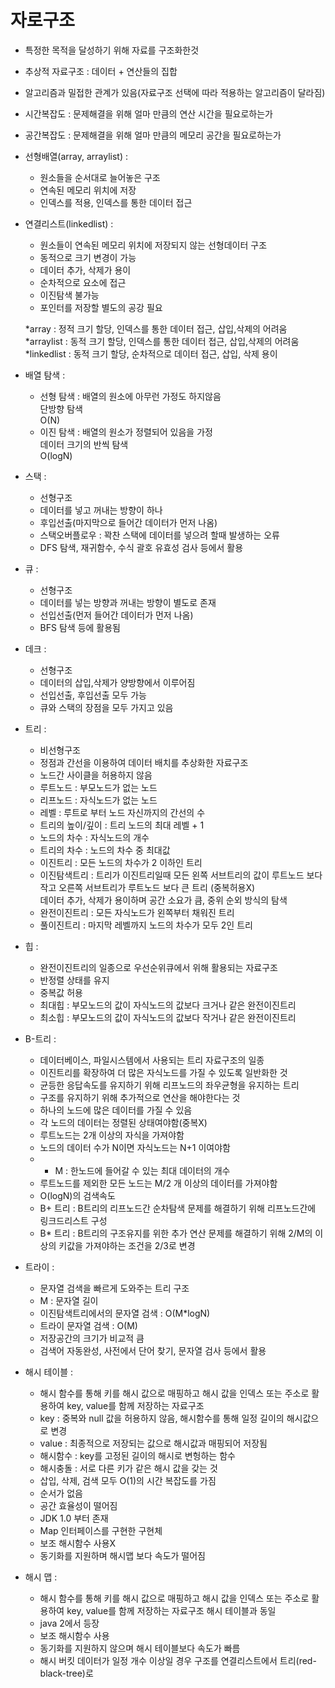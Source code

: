 # 자로구조 
  - 특정한 목적을 달성하기 위해 자료를 구조화한것
  - 추상적 자료구조 : 데이터 + 연산들의 집합
  - 알고리즘과 밀접한 관계가 있음(자료구조 선택에 따라 적용하는 알고리즘이 달라짐)
  - 시간복잡도 : 문제해결을 위해 얼마 만큼의 연산 시간을 필요로하는가
  - 공간복잡도 : 문제해결을 위해 얼마 만큼의 메모리 공간을 필요로하는가
  
  - 선형배열(array, arraylist) : <br>
      - 원소들을 순서대로 늘어놓은 구조<br>
      - 연속된 메모리 위치에 저장<br>
      - 인덱스를 적용, 인덱스를 통한 데이터 접근<br>
  
  - 연결리스트(linkedlist) : <br>
      - 원소들이 연속된 메모리 위치에 저장되지 않는 선형데이터 구조<br>
      - 동적으로 크기 변경이 가능<br>
      - 데이터 추가, 삭제가 용이<br>
      - 순차적으로 요소에 접근<br>
      - 이진탐색 불가능<br>
      - 포인터를 저장할 별도의 공강 필요<br>
 
      *array : 정적 크기 할당, 인덱스를 통한 데이터 접근, 삽입,삭제의 어려움<br>
      *arraylist : 동적 크기 할당, 인덱스를 통한 데이터 접근, 삽입,삭제의 어려움<br>
      *linkedlist : 동적 크기 할당, 순차적으로 데이터 접근, 삽입, 삭제 용이<br>
 
  - 배열 탐색 : <br>
      - 선형 탐색 : 배열의 원소에 아무런 가정도 하지않음<br>
                단방향 탐색<br>
                O(N)<br>
      - 이진 탐색 : 배열의 원소가 정렬되어 있음을 가정<br>
                데이터 크기의 반씩 탐색<br>
                O(logN)<br>
 
  - 스택 : <br>
      - 선형구조<br>
      - 데이터를 넣고 꺼내는 방향이 하나<br>
      - 후입선출(마지막으로 들어간 데이터가 먼저 나옴)<br>
      - 스택오버플로우 : 꽉찬 스택에 데이터를 넣으려 할때 발생하는 오류<br>
      - DFS 탐색, 재귀함수, 수식 괄호 유효성 검사 등에서 활용<br>
  
  - 큐 : <br>
      - 선형구조<br>
      - 데이터를 넣는 방향과 꺼내는 방향이 별도로 존재<br>
      - 선입선출(먼저 들어간 데이터가 먼저 나옴)<br>
      - BFS 탐색 등에 활용됨<br>
   
  - 데크 :<br>
      - 선형구조<br>
      - 데이터의 삽입,삭제가 양방향에서 이루어짐<br>
      - 선입선출, 후입선출 모두 가능<br>
      - 큐와 스택의 장점을 모두 가지고 있음<br>
   
  - 트리 : <br>
      - 비선형구조<br>
      - 정점과 간선을 이용하여 데이터 배치를 추상화한 자료구조<br>
      - 노드간 사이클을 허용하지 않음<br>
      - 루트노드 : 부모노드가 없는 노드<br>
      - 리프노드 : 자식노드가 없는 노드<br>
      - 레벨 : 루트로 부터 노드 자신까지의 간선의 수<br>
      - 트리의 높이/깊이 : 트리 노드의 최대 레벨 + 1<br>
      - 노드의 차수 : 자식노드의 개수<br>
      - 트리의 차수 : 노드의 차수 중 최대값<br>
      * 이진트리 : 모든 노드의 차수가 2 이하인 트리<br>
      * 이진탐색트리 : 트리가 이진트리일때 모든 왼쪽 서브트리의 값이 루트노드 보다 작고 오른쪽 서브트리가 루트노드 보다 큰 트리 (중복허용X)<br>
                     데이터 추가, 삭제가 용이하며 공간 소요가 큼, 중위 순외 방식의 탐색<br>
      * 완전이진트리 : 모든 자식노드가 왼쪽부터 채워진 트리<br>
      * 풀이진트리 : 마지막 레벨까지 노드의 차수가 모두 2인 트리<br>
   
    
  - 힙 :<br>
    - 완전이진트리의 일종으로 우선순위큐에서 위해 활용되는 자료구조<br>
    - 반정렬 상태를 유지<br>
    - 중복값 허용<br>
    * 최대힙 : 부모노드의 값이 자식노드의 값보다 크거나 같은 완전이진트리<br>
    * 최소힙 : 부모노드의 값이 자식노드의 값보다 작거나 같은 완전이진트리<br>

  - B-트리 : <br>
      - 데이터베이스, 파일시스템에서 사용되는 트리 자료구조의 일종<br>
      - 이진트리를 확장하여 더 많은 자식노드를 가질 수 있도록 일반화한 것<br>
      - 균등한 응답속도를 유지하기 위해 리프노드의 좌우균형을 유지하는 트리<br>
      - 구조를 유지하기 위해 추가적으로 연산을 해야한다는 것<br>
      - 하나의 노드에 많은 데이터를 가질 수 있음<br>
      - 각 노드의 데이터는 정렬된 상태여야함(중복X)<br>
      - 루트노드는 2개 이상의 자식을 가져야함<br>
      - 노드의 데이터 수가 N이면 자식노드는 N+1 이여야함<br>
      - * M : 한노드에 들어갈 수 있는 최대 데이터의 개수<br>
      - 루트노드를 제외한 모든 노드는 M/2 개 이상의 데이터를 가져야함<br>
      - O(logN)의 검색속도<br>
      * B+ 트리 : B트리의 리프노드간 순차탐색 문제를 해결하기 위해 리프노드간에 링크드리스트 구성<br>
      * B* 트리 : B트리의 구조유지를 위한 추가 연산 문제를 해결하기 위해 2/M의 이상의 키값을 가져야하는 조건을 2/3로 변경<br>
    
  - 트라이 : <br>
      - 문자열 검색을 빠르게 도와주는 트리 구조<br>
      * M : 문자열 길이<br>
      - 이진탐색트리에서의 문자열 검색 : O(M*logN)<br>
      - 트라이 문자열 검색 : O(M)<br>
      - 저장공간의 크기가 비교적 큼<br>
      - 검색어 자동완성, 사전에서 단어 찾기, 문자열 검사 등에서 활용<br>

  - 해시 테이블 : <br>
      - 해시 함수를 통해 키를 해시 값으로 매핑하고 해시 값을 인덱스 또는 주소로 활용하여 key, value를 함께 저장하는 자료구조<br>
      - key : 중복와 null 값을 허용하지 않음, 해시함수를 통해 일정 길이의 해시값으로 변경<br>
      - value : 최종적으로 저장되는 값으로 해시값과 매핑되어 저장됨<br>
      - 해시함수 : key를 고정된 길이의 해시로 변헝하는 함수<br>
      - 해시충돌 : 서로 다른 키가 같은 해시 값을 갖는 것<br>
      - 삽입, 삭제, 검색 모두 O(1)의 시간 복잡도를 가짐<br>
      - 순서가 없음<br>
      - 공간 효율성이 떨어짐<br>
      - JDK 1.0 부터 존재<br>
      - Map 인터페이스를 구현한 구현체<br>
      - 보조 해시함수 사용X<br>
      - 동기화를 지원하며 해시맵 보다 속도가 떨어짐<br>
    
  - 해시 맵 : <br>
      - 해시 함수를 통해 키를 해시 값으로 매핑하고 해시 값을 인덱스 또는 주소로 활용하여 key, value를 함께 저장하는 자료구조 해시 테이블과 동일<br>
      - java 2에서 등장<br>
      - 보조 해시함수 사용<br>
      - 동기화를 지원하지 않으며 해시 테이블보다 속도가 빠름<br>
      - 해시 버킷 데이터가 일정 개수 이상일 경우 구조를 연결리스트에서 트리(red-black-tree)로  <br>
    
